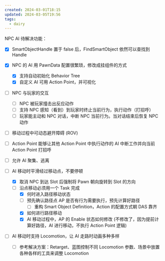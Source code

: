 ```yaml
---
created: 2024-03-01T18:15
updated: 2024-03-05T19:56
tags:
  - dairy
---
```

NPC AI 待解决功能：
- [x] SmartObjectHandle 置于 false 后，FindSmartObject 依然可以查找到 Handle
- [x] NPC 的 AI 用 PawnData 配置很繁琐，修改成挂组件的方式
	- [x] 支持自动初始化 Behavior Tree
	- [x] 自定义 AI 可用 Action Point，并可视化
- [ ] NPC 与玩家的交互
	- [ ] NPC 被玩家撞击出反应动作
	- [ ] 支持 NPC 感知（看到）到玩家时终止当前行为，执行动作（打招呼）
	- [ ] 玩家能主动和 NPC 对话，中断 NPC 当前行为。当对话结束后恢复 NPC 动作
- [ ] 移动过程中可动态避开障碍 (ROV)

- [ ] Action Point 能够让其他 Action Point 中执行动作的 AI 中断工作并向当前 Action Point 打招呼
- [ ] 允许 AI 聚集、逃离
- [ ] AI 移动时平滑经过移动点，不要停顿
	- [x] 取消 NPC 到达 Slot 后强制将 Pawn 朝向旋转到 Slot 的方向
	- [ ] 沿点移动必须用一个 Task 完成
		- [x] 何时进入路径移动状态
		- [ ] 预先确认路径点 AP 是否有行为需要执行，预先计算好路径
			- [ ] 重构 Smart Object Definition，Action 的配置方式朝 DAS 靠齐
		- [x] 如何进行路径移动
		- [x] AI 移动过程中，AP 的 Enable 状态如何修改 (不修改了，因为提前计算好路径，AI 进行移动，不执行 Action Point 逻辑)
- [ ] AI 移动时支持 Locomotion，让 AI 走路时动画多种多样
	- [ ] 参考解决方案：Retarget、蓝图控制不同 Locomotion 参数、场景中放置各种各样的工具来调整 Locomotion
